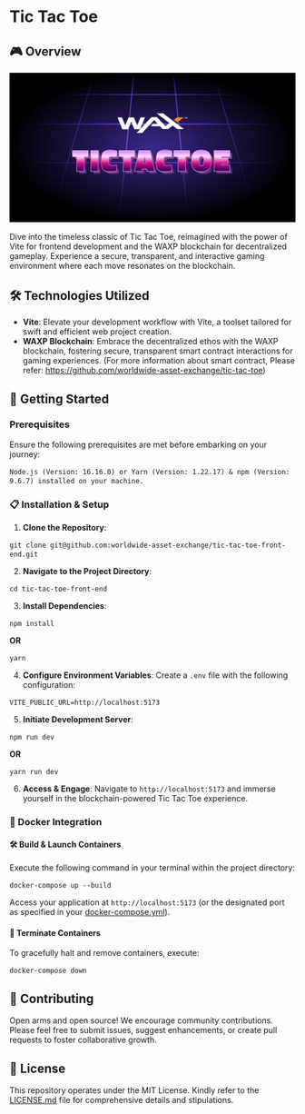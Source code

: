 # Tic Tac Toe

## 🎮 Overview
![Preview Image](./preview_meta_data.png)

Dive into the timeless classic of Tic Tac Toe, reimagined with the power of Vite for frontend development and the WAXP blockchain for decentralized gameplay. Experience a secure, transparent, and interactive gaming environment where each move resonates on the blockchain.

## 🛠️ Technologies Utilized

- **Vite**: Elevate your development workflow with Vite, a toolset tailored for swift and efficient web project creation.
- **WAXP Blockchain**: Embrace the decentralized ethos with the WAXP blockchain, fostering secure, transparent smart contract interactions for gaming experiences.
(For more information about smart contract, Please refer: https://github.com/worldwide-asset-exchange/tic-tac-toe)
  

## 🚀 Getting Started

### Prerequisites

Ensure the following prerequisites are met before embarking on your journey:

```
Node.js (Version: 16.16.0) or Yarn (Version: 1.22.17) & npm (Version: 9.6.7) installed on your machine.
```

### 📋 Installation & Setup

1. **Clone the Repository**:
```
git clone git@github.com:worldwide-asset-exchange/tic-tac-toe-front-end.git
```

2. **Navigate to the Project Directory**:
```
cd tic-tac-toe-front-end
```

3. **Install Dependencies**:
```
npm install
```
**OR**
```
yarn
```

4. **Configure Environment Variables**:
Create a `.env` file with the following configuration:
```env
VITE_PUBLIC_URL=http://localhost:5173
```

5. **Initiate Development Server**:
```
npm run dev
```
**OR**
```
yarn run dev
```

6. **Access & Engage**:
Navigate to `http://localhost:5173` and immerse yourself in the blockchain-powered Tic Tac Toe experience.

### 🐳 Docker Integration

#### 🛠️ Build & Launch Containers

Execute the following command in your terminal within the project directory:
```
docker-compose up --build
```

Access your application at `http://localhost:5173` (or the designated port as specified in your [docker-compose.yml](docker-compose.yml)).

#### 🛑 Terminate Containers

To gracefully halt and remove containers, execute:
```
docker-compose down
```

## 🤝 Contributing

Open arms and open source! We encourage community contributions. Please feel free to submit issues, suggest enhancements, or create pull requests to foster collaborative growth.

## 📜 License

This repository operates under the MIT License. Kindly refer to the [LICENSE.md](LICENSE.md) file for comprehensive details and stipulations.
